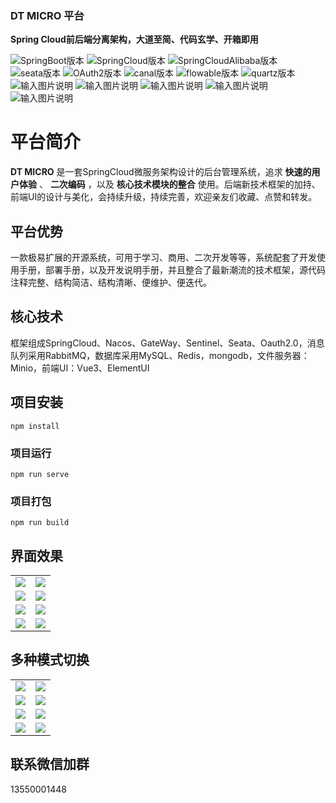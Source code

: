 ### DT MICRO 平台

 **Spring Cloud前后端分离架构，大道至简、代码玄学、开箱即用**  <br>

![SpringBoot版本](https://img.shields.io/badge/spring--boot-2.3.2-brightgreen.svg "SpringBoot版本") 
![SpringCloud版本](https://img.shields.io/badge/spring-cloud--Hoxton.SR9-brightgreen.svg "SpringCloud版本]")
![SpringCloudAlibaba版本](https://img.shields.io/badge/spring-cloud--alibaba--2.2.6-brightgreen.svg "SpringCloudAlibaba版本")
![seata版本](https://img.shields.io/badge/seata-1.4.2-brightgreen.svg "seata版本")
![OAuth2版本](https://img.shields.io/badge/oauth2-2.2.5-brightgreen.svg "OAuth2版本")
![canal版本](https://img.shields.io/badge/canal-1.1.4-brightgreen.svg "canal版本")
![flowable版本](https://img.shields.io/badge/flowable-6.7.1-brightgreen.svg "flowable版本")
![quartz版本](https://img.shields.io/badge/quartz-2.3.5-brightgreen.svg "quartz版本")
![输入图片说明](https://img.shields.io/badge/MySQL-8.0.81-brightgreen "在这里输入图片标题") 
![输入图片说明](https://img.shields.io/badge/redis-6.0.6-brightgreen "在这里输入图片标题")
![输入图片说明](https://img.shields.io/badge/mybatisplus-3.4.6-brightgreen "在这里输入图片标题")
![输入图片说明](https://img.shields.io/badge/easyexcel-2.2.0beta2-brightgreen "在这里输入图片标题")
![输入图片说明](https://img.shields.io/badge/Vue-3.5.0-brightgreen "在这里输入图片标题")  
 

# 平台简介

 **DT MICRO**  是一套SpringCloud微服务架构设计的后台管理系统，追求 **快速的用户体验** 、 **二次编码** ，以及 **核心技术模块的整合** 使用。后端新技术框架的加持、前端UI的设计与美化，会持续升级，持续完善，欢迎亲友们收藏、点赞和转发。


## 平台优势

一款极易扩展的开源系统，可用于学习、商用、二次开发等等，系统配套了开发使用手册，部署手册，以及开发说明手册，并且整合了最新潮流的技术框架，源代码注释完整、结构简洁、结构清晰、便维护、便迭代。

## 核心技术

框架组成SpringCloud、Nacos、GateWay、Sentinel、Seata、Oauth2.0，消息队列采用RabbitMQ，数据库采用MySQL、Redis，mongodb，文件服务器：Minio，前端UI：Vue3、ElementUI


## 项目安装
```
npm install
```

### 项目运行
```
npm run serve
```

### 项目打包
```
npm run build
```
## 界面效果


<table>
    <tr>
        <td><img src="https://img-blog.csdnimg.cn/7c41daa58feb4f93a81ed2d9620836be.png?x-oss-process=image/watermark,type_ZHJvaWRzYW5zZmFsbGJhY2s,shadow_50,text_Q1NETiBARFTovrDnmb0=,size_20,color_FFFFFF,t_70,g_se,x_16"></img></td>
        <td><img src="https://img-blog.csdnimg.cn/7166a98fc6ea452a8e424f5e65794222.png?x-oss-process=image/watermark,type_ZHJvaWRzYW5zZmFsbGJhY2s,shadow_50,text_Q1NETiBARFTovrDnmb0=,size_20,color_FFFFFF,t_70,g_se,x_16"></img></td>
    </tr>

<tr>
        <td><img src="https://img-blog.csdnimg.cn/c410e36ef6d14d598b1e215a635d5feb.png?x-oss-process=image/watermark,type_ZHJvaWRzYW5zZmFsbGJhY2s,shadow_50,text_Q1NETiBARFTovrDnmb0=,size_20,color_FFFFFF,t_70,g_se,x_16"></img></td>
        <td><img src="https://img-blog.csdnimg.cn/69f3a145396e4c3693c5adfb76273cd7.png?x-oss-process=image/watermark,type_ZHJvaWRzYW5zZmFsbGJhY2s,shadow_50,text_Q1NETiBARFTovrDnmb0=,size_20,color_FFFFFF,t_70,g_se,x_16"></img></td>
    </tr>

<tr>
        <td><img src="https://img-blog.csdnimg.cn/af292547630d4bcdb30cdf262e9dc8bc.png?x-oss-process=image/watermark,type_ZHJvaWRzYW5zZmFsbGJhY2s,shadow_50,text_Q1NETiBARFTovrDnmb0=,size_20,color_FFFFFF,t_70,g_se,x_16"></img></td>
        <td><img src="https://img-blog.csdnimg.cn/01dd1d632db744d79caf5e02b33d7273.png?x-oss-process=image/watermark,type_ZHJvaWRzYW5zZmFsbGJhY2s,shadow_50,text_Q1NETiBARFTovrDnmb0=,size_20,color_FFFFFF,t_70,g_se,x_16"></img></td>
    </tr>

<tr>
        <td><img src="https://img-blog.csdnimg.cn/b19412eee62f4abcb3c691e5e8fc68ba.png?x-oss-process=image/watermark,type_ZHJvaWRzYW5zZmFsbGJhY2s,shadow_50,text_Q1NETiBARFTovrDnmb0=,size_20,color_FFFFFF,t_70,g_se,x_16"></img></td>
        <td><img src="https://img-blog.csdnimg.cn/296af30912514952b5fb61972bbfea53.png?x-oss-process=image/watermark,type_ZHJvaWRzYW5zZmFsbGJhY2s,shadow_50,text_Q1NETiBARFTovrDnmb0=,size_20,color_FFFFFF,t_70,g_se,x_16"></img></td>
    </tr>
  
</table>

## 多种模式切换
<table>
    <tr>
        <td><img src="https://img-blog.csdnimg.cn/02e208dad47a4824bd910ded55fd7a7b.png?x-oss-process=image/watermark,type_ZHJvaWRzYW5zZmFsbGJhY2s,shadow_50,text_Q1NETiBARFTovrDnmb0=,size_20,color_FFFFFF,t_70,g_se,x_16"></img></td>
        <td><img src="https://img-blog.csdnimg.cn/29f1dafd611c4c92a55dabb8fcb08747.png?x-oss-process=image/watermark,type_ZHJvaWRzYW5zZmFsbGJhY2s,shadow_50,text_Q1NETiBARFTovrDnmb0=,size_20,color_FFFFFF,t_70,g_se,x_16"></img></td>
    </tr>

<tr>
        <td><img src="https://img-blog.csdnimg.cn/1aab1fd2cb74451496f925a4b70458c6.png?x-oss-process=image/watermark,type_ZHJvaWRzYW5zZmFsbGJhY2s,shadow_50,text_Q1NETiBARFTovrDnmb0=,size_20,color_FFFFFF,t_70,g_se,x_16"></img></td>
        <td><img src="https://img-blog.csdnimg.cn/4d782a4f0d9947278679649627207dd6.png?x-oss-process=image/watermark,type_ZHJvaWRzYW5zZmFsbGJhY2s,shadow_50,text_Q1NETiBARFTovrDnmb0=,size_20,color_FFFFFF,t_70,g_se,x_16"></img></td>
    </tr>

<tr>
        <td><img src="https://img-blog.csdnimg.cn/af292547630d4bcdb30cdf262e9dc8bc.png?x-oss-process=image/watermark,type_ZHJvaWRzYW5zZmFsbGJhY2s,shadow_50,text_Q1NETiBARFTovrDnmb0=,size_20,color_FFFFFF,t_70,g_se,x_16"></img></td>
        <td><img src="https://img-blog.csdnimg.cn/01dd1d632db744d79caf5e02b33d7273.png?x-oss-process=image/watermark,type_ZHJvaWRzYW5zZmFsbGJhY2s,shadow_50,text_Q1NETiBARFTovrDnmb0=,size_20,color_FFFFFF,t_70,g_se,x_16"></img></td>
    </tr>

<tr>
        <td><img src="https://img-blog.csdnimg.cn/b19412eee62f4abcb3c691e5e8fc68ba.png?x-oss-process=image/watermark,type_ZHJvaWRzYW5zZmFsbGJhY2s,shadow_50,text_Q1NETiBARFTovrDnmb0=,size_20,color_FFFFFF,t_70,g_se,x_16"></img></td>
        <td><img src="https://img-blog.csdnimg.cn/296af30912514952b5fb61972bbfea53.png?x-oss-process=image/watermark,type_ZHJvaWRzYW5zZmFsbGJhY2s,shadow_50,text_Q1NETiBARFTovrDnmb0=,size_20,color_FFFFFF,t_70,g_se,x_16"></img></td>
    </tr>
  
</table>

## 联系微信加群

13550001448